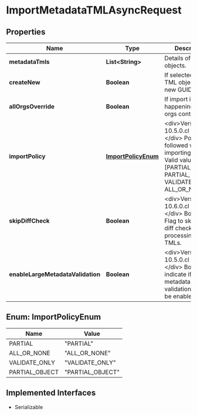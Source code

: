 

# ImportMetadataTMLAsyncRequest


## Properties

| Name | Type | Description | Notes |
|------------ | ------------- | ------------- | -------------|
|**metadataTmls** | **List&lt;String&gt;** | Details of TML objects. |  |
|**createNew** | **Boolean** | If selected, creates TML objects with new GUIDs. |  [optional] |
|**allOrgsOverride** | **Boolean** | If import is happening from all orgs context. |  [optional] |
|**importPolicy** | [**ImportPolicyEnum**](#ImportPolicyEnum) | &lt;div&gt;Version: 10.5.0.cl or later &lt;/div&gt;  Policy to be followed while importing the TML. Valid values are [PARTIAL_OBJECT, PARTIAL, VALIDATE_ONLY, ALL_OR_NONE] |  [optional] |
|**skipDiffCheck** | **Boolean** | &lt;div&gt;Version: 10.6.0.cl or later &lt;/div&gt;  Boolean Flag to skip TML diff check before processing object TMLs. |  [optional] |
|**enableLargeMetadataValidation** | **Boolean** | &lt;div&gt;Version: 10.5.0.cl or later &lt;/div&gt;  Boolean to indicate if the large metadata validation should be enabled. |  [optional] |



## Enum: ImportPolicyEnum

| Name | Value |
|---- | -----|
| PARTIAL | &quot;PARTIAL&quot; |
| ALL_OR_NONE | &quot;ALL_OR_NONE&quot; |
| VALIDATE_ONLY | &quot;VALIDATE_ONLY&quot; |
| PARTIAL_OBJECT | &quot;PARTIAL_OBJECT&quot; |


## Implemented Interfaces

* Serializable



